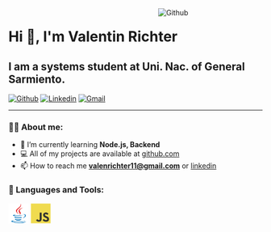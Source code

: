 <img width="207" align="right" alt="Github" src="https://media.npr.org/assets/img/2023/01/14/this-is-fine_sq-0bd6d8072e991dc4708be3668cd480ae7df18a11-s800-c85.jpg" />

  
  # Hi 👋, I'm Valentin Richter
  ## I am a systems student at Uni. Nac. of General Sarmiento.
  
[![Github](https://img.shields.io/badge/-Github-000?style=flat&logo=Github&logoColor=white)](https://github.com/valrichter)
[![Linkedin](https://img.shields.io/badge/-LinkedIn-blue?style=flat&logo=Linkedin&logoColor=white)](https://www.linkedin.com/in/valrichter)
[![Gmail](https://img.shields.io/badge/-Gmail-c14438?style=flat&logo=Gmail&logoColor=white)](mailto:valenrichter11@gmail.com)
  

---

### 👨‍💻 About me:
  - 🌱 I’m currently learning **Node.js, Backend**
  - 💻 All of my projects are available at [github.com](github.com/valrichter)
  - 📫 How to reach me **valenrichter11@gmail.com** or [linkedin](https://linkedin.com/in/valrichter)

<div aling="left">
  <h3>🔨 Languages and Tools:</h3/
    <div>
    <img src="https://github.com/devicons/devicon/blob/master/icons/java/java-original.svg" width="40" />
    <img src="https://github.com/devicons/devicon/blob/master/icons/javascript/javascript-original.svg" width="40" />
    </div>
</div>
